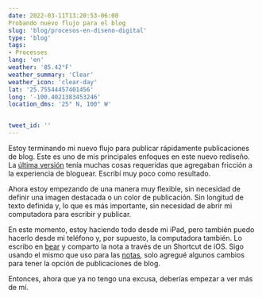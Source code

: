 ```yaml
---
date: 2022-03-11T13:20:53-06:00
Probando nuevo flujo para el blog
slug: 'blog/procesos-en-diseno-digital'
type: 'blog'
tags:
- Processes
lang: 'en'
weather: '85.42°F'
weather_summary: 'Clear'
weather_icon: 'clear-day'
lat: '25.75544457401456'
long: '-100.4021383453246'
location_dms: '25° N, 100° W'


tweet_id: ''
---
```

Estoy terminando mi nuevo flujo para publicar rápidamente publicaciones de blog.  Este es uno de mis principales enfoques en este nuevo rediseño.  La [última versión](https://v3.ramiroruiz.com/es) tenía muchas cosas requeridas que agregaban fricción a la experiencia de bloguear.  Escribí muy poco como resultado.

Ahora estoy empezando de una manera muy flexible, sin necesidad de definir una imagen destacada o un color de publicación.  Sin longitud de texto definida y, lo que es más importante, sin necesidad de abrir mi computadora para escribir y publicar.

En este momento, estoy haciendo todo desde mi iPad, pero también puedo hacerlo desde mi teléfono y, por supuesto, la computadora también.  Lo escribo en [bear](https://bear.app) y comparto la nota a través de un Shortcut de iOS.  Sigo usando el mismo que uso para las [notas](https://ramiroruiz.com/es/todas-las-notas/), solo agregué algunos cambios para tener la opción de publicaciones de blog.

 Entonces, ahora que ya no tengo una excusa, deberías empezar a ver más de mí.